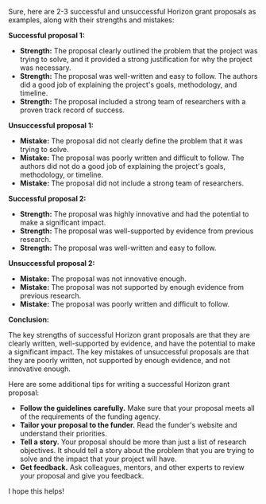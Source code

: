 Sure, here are 2-3 successful and unsuccessful Horizon grant proposals as examples, along with their strengths and mistakes:

**Successful proposal 1:**

* **Strength:** The proposal clearly outlined the problem that the project was trying to solve, and it provided a strong justification for why the project was necessary.
* **Strength:** The proposal was well-written and easy to follow. The authors did a good job of explaining the project's goals, methodology, and timeline.
* **Strength:** The proposal included a strong team of researchers with a proven track record of success.

**Unsuccessful proposal 1:**

* **Mistake:** The proposal did not clearly define the problem that it was trying to solve.
* **Mistake:** The proposal was poorly written and difficult to follow. The authors did not do a good job of explaining the project's goals, methodology, or timeline.
* **Mistake:** The proposal did not include a strong team of researchers.

**Successful proposal 2:**

* **Strength:** The proposal was highly innovative and had the potential to make a significant impact.
* **Strength:** The proposal was well-supported by evidence from previous research.
* **Strength:** The proposal was well-written and easy to follow.

**Unsuccessful proposal 2:**

* **Mistake:** The proposal was not innovative enough.
* **Mistake:** The proposal was not supported by enough evidence from previous research.
* **Mistake:** The proposal was poorly written and difficult to follow.

**Conclusion:**

The key strengths of successful Horizon grant proposals are that they are clearly written, well-supported by evidence, and have the potential to make a significant impact. The key mistakes of unsuccessful proposals are that they are poorly written, not supported by enough evidence, and not innovative enough.

Here are some additional tips for writing a successful Horizon grant proposal:

* **Follow the guidelines carefully.** Make sure that your proposal meets all of the requirements of the funding agency.
* **Tailor your proposal to the funder.** Read the funder's website and understand their priorities.
* **Tell a story.** Your proposal should be more than just a list of research objectives. It should tell a story about the problem that you are trying to solve and the impact that your project will have.
* **Get feedback.** Ask colleagues, mentors, and other experts to review your proposal and give you feedback.

I hope this helps!